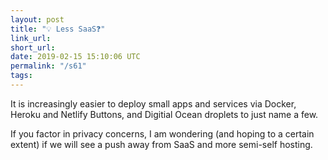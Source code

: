 ```yaml
---
layout: post
title: "💡 Less SaaS❓"
link_url:
short_url:
date: 2019-02-15 15:10:06 UTC
permalink: "/s61"
tags:
---
```





It is increasingly easier to deploy small apps and services via  Docker, Heroku and Netlify Buttons, and Digitial Ocean droplets to just name a few. 

If you factor in privacy concerns, I am wondering (and hoping to a certain extent) if we will see a push away from SaaS and more semi-self hosting. 